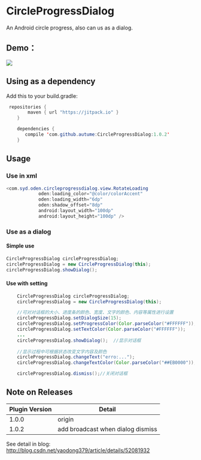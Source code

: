 # CircleProgressDialog
An Android circle progress, also can us as a dialog.
## Demo：
![](http://i.imgur.com/faMCeJD.gif)

## Using as a dependency

Add this to your build.gradle:
```java
 repositories {
        maven { url "https://jitpack.io" }
    }

    dependencies {
       compile 'com.github.autume:CircleProgressDialog:1.0.2'
    }
```
## Usage
### Use in xml
```java
<com.syd.oden.circleprogressdialog.view.RotateLoading
            oden:loading_color="@color/colorAccent"
            oden:loading_width="6dp"
            oden:shadow_offset="8dp"
            android:layout_width="100dp"
            android:layout_height="100dp" />
```

### Use as a dialog
#### Simple use
```java
CircleProgressDialog circleProgressDialog;
circleProgressDialog = new CircleProgressDialog(this);
circleProgressDialog.showDialog(); 
```
#### Use with setting
```java
    CircleProgressDialog circleProgressDialog;
    circleProgressDialog = new CircleProgressDialog(this);

    //可对对话框的大小、进度条的颜色、宽度、文字的颜色、内容等属性进行设置
    circleProgressDialog.setDialogSize(15);
    circleProgressDialog.setProgressColor(Color.parseColor("#FFFFFF"));
    circleProgressDialog.setTextColor(Color.parseColor("#FFFFFF"));
    ...
    circleProgressDialog.showDialog();  //显示对话框
    
    //显示过程中可根据状态改变文字内容及颜色
    circleProgressDialog.changeText("erro:...");
    circleProgressDialog.changeTextColor(Color.parseColor("##EB0000"));

    circleProgressDialog.dismiss();//关闭对话框
```
## Note on Releases
 Plugin Version | Detail 
 ------------- | ----------- 
 1.0.0 | origin | 
 1.0.2 | add broadcast when dialog dismiss 

   See detail in blog: http://blog.csdn.net/yaodong379/article/details/52081932
   
